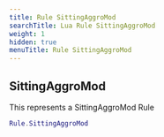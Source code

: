 ```yaml
---
title: Rule SittingAggroMod
searchTitle: Lua Rule SittingAggroMod
weight: 1
hidden: true
menuTitle: Rule SittingAggroMod
---
```

## SittingAggroMod

This represents a SittingAggroMod Rule
```lua
Rule.SittingAggroMod
```
